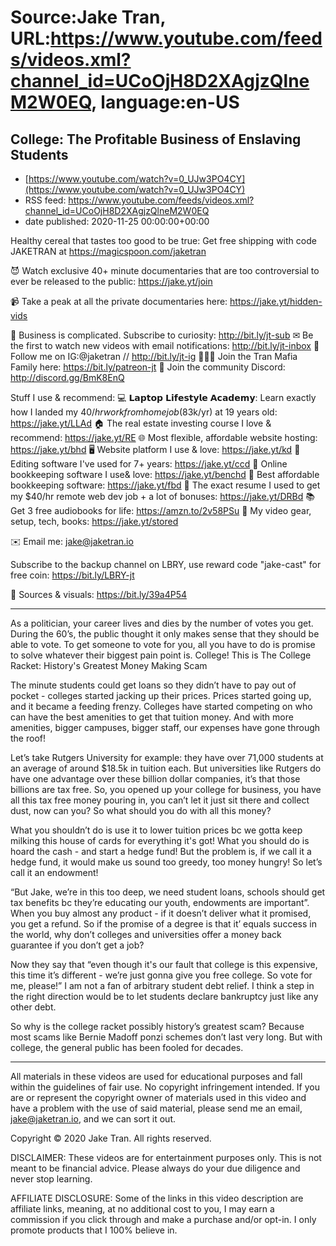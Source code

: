 # Source:Jake Tran, URL:https://www.youtube.com/feeds/videos.xml?channel_id=UCoOjH8D2XAgjzQlneM2W0EQ, language:en-US

## College: The Profitable Business of Enslaving Students
 - [https://www.youtube.com/watch?v=0_UJw3PO4CY](https://www.youtube.com/watch?v=0_UJw3PO4CY)
 - RSS feed: https://www.youtube.com/feeds/videos.xml?channel_id=UCoOjH8D2XAgjzQlneM2W0EQ
 - date published: 2020-11-25 00:00:00+00:00

Healthy cereal that tastes too good to be true: Get free shipping with code JAKETRAN at https://magicspoon.com/jaketran

😈 Watch exclusive 40+ minute documentaries that are too controversial to ever be released to the public: https://jake.yt/join 

📹 Take a peak at all the private documentaries here: https://jake.yt/hidden-vids

🎥 Business is complicated. Subscribe to curiosity: http://bit.ly/jt-sub
✉ Be the first to watch new videos with email notifications: http://bit.ly/jt-inbox
📸 Follow me on IG:@jaketran // http://bit.ly/jt-ig
👨👦👦 Join the Tran Mafia Family here: https://bit.ly/patreon-jt
💬 Join the community Discord: http://discord.gg/BmK8EnQ

Stuff I use & recommend:
💻 𝗟𝗮𝗽𝘁𝗼𝗽 𝗟𝗶𝗳𝗲𝘀𝘁𝘆𝗹𝗲 𝗔𝗰𝗮𝗱𝗲𝗺𝘆: Learn exactly how I landed my $40/hr work from home job ($83k/yr) at 19 years old: https://jake.yt/LLAd
🏠 The real estate investing course I love & recommend: https://jake.yt/RE
🌐 Most flexible, affordable website hosting: https://jake.yt/bhd
🖥️ Website platform I use & love: https://jake.yt/kd
💽 Editing software I've used for 7+ years: https://jake.yt/ccd
📒 Online bookkeeping software I use& love: https://jake.yt/benchd 
🧾 Best affordable bookkeeping software: https://jake.yt/fbd
📜 The exact resume I used to get my $40/hr remote web dev job + a lot of bonuses: https://jake.yt/DRBd
📚 Get 3 free audiobooks for life: https://amzn.to/2v58PSu
🎥 My video gear, setup, tech, books: https://jake.yt/stored

✉️ Email me: jake@jaketran.io

Subscribe to the backup channel on LBRY, use reward code "jake-cast" for free coin: https://bit.ly/LBRY-jt

📰 Sources & visuals: https://bit.ly/39a4P54

-----------------------
As a politician, your career lives and dies by the number of votes you get. During the 60’s, the public thought it only makes sense that they should be able to vote. To get someone to vote for you, all you have to do is promise to solve whatever their biggest pain point is. College! This is The College Racket: History's Greatest Money Making Scam

The minute students could get loans so they didn’t have to pay out of pocket - colleges started jacking up their prices. Prices started going up, and it became a feeding frenzy. Colleges have started competing on who can have the best amenities to get that tuition money. And with more amenities, bigger campuses, bigger staff, our expenses have gone through the roof!

Let’s take Rutgers University for example: they have over 71,000 students at an average of around $18.5k in tuition each. But universities like Rutgers do have one advantage over these billion dollar companies, it’s that those billions are tax free. So, you opened up your college for business, you have all this tax free money pouring in, you can’t let it just sit there and collect dust, now can you? So what should you do with all this money?

What you shouldn’t do is use it to lower tuition prices bc we gotta keep milking this house of cards for everything it's got! What you should do is hoard the cash - and start a hedge fund! But the problem is, if we call it a hedge fund, it would make us sound too greedy, too money hungry! So let’s call it an endowment! 

“But Jake, we’re in this too deep, we need student loans, schools should get tax benefits bc they’re educating our youth, endowments are important”. When you buy almost any product - if it doesn’t deliver what it promised, you get a refund. So if the promise of a degree is that it’ equals success in the world, why don’t colleges and universities offer a money back guarantee if you don’t get a job?

Now they say that “even though it's our fault that college is this expensive, this time it’s different - we’re just gonna give you free college. So vote for me, please!” I am not a fan of arbitrary student debt relief. I think a step in the right direction would be to let students declare bankruptcy just like any other debt.

So why is the college racket possibly history’s greatest scam? Because most scams like Bernie Madoff ponzi schemes don’t last very long. But with college, the general public has been fooled for decades. 

-----------------------

All materials in these videos are used for educational purposes and fall within the guidelines of fair use. No copyright infringement intended. If you are or represent the copyright owner of materials used in this video and have a problem with the use of said material, please send me an email, jake@jaketran.io, and we can sort it out.

Copyright © 2020 Jake Tran. All rights reserved.

DISCLAIMER: These videos are for entertainment purposes only. This is not meant to be financial advice. Please always do your due diligence and never stop learning.

AFFILIATE DISCLOSURE: Some of the links in this video description are affiliate links, meaning, at no additional cost to you, I may earn a commission if you click through and make a purchase and/or opt-in. I only promote products that I 100% believe in.

